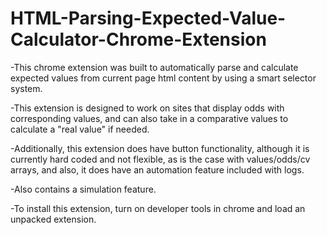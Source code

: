 # HTML-Parsing-Expected-Value-Calculator-Chrome-Extension

-This chrome extension was built to automatically parse and calculate expected values from current page html content by using a smart selector system. 

-This extension is designed to work on sites that display odds with corresponding values, and can also take in a comparative values to calculate a "real value" if needed. 

-Additionally, this extension does have button functionality, although it is currently hard coded and not flexible, as is the case with values/odds/cv arrays, and also, it does have an automation feature included with logs.

-Also contains a simulation feature.

-To install this extension, turn on developer tools in chrome and load an unpacked extension.
